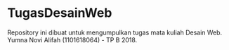 # TugasDesainWeb
Repository ini dibuat untuk mengumpulkan tugas mata kuliah Desain Web. Yumna Novi Alifah (1101618064) - TP B 2018.
